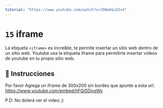 ```yaml
---
tutorial: "https://www.youtube.com/watch?v=70WeW1uGIs4"
---
```


# `15` iframe

La etiqueta `<iframe>` es increíble, te permite insertar un sitio web dentro de un sitio web. Youtube usa la etiqueta iframe para permitirte insertar videos de youtube en tu propio sitio web.

## 📝 Instrucciones

Por favor Agrega un iframe de 300x200 sin bordes que apunte a esta url:
https://www.youtube.com/embed/hFQiSDiysWs

P.D: No dolerá ver el video ;)

